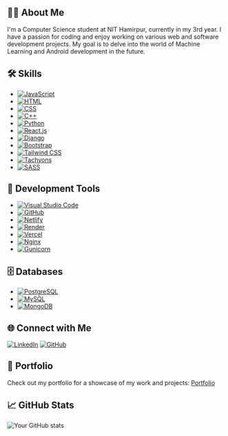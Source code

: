 ## 👨‍💻 About Me

I'm a Computer Science student at NIT Hamirpur, currently in my 3rd year. I have a passion for coding and enjoy working on various web and software development projects. My goal is to delve into the world of Machine Learning and Android development in the future.

## 🛠️ Skills

- [![JavaScript](https://img.shields.io/badge/JavaScript-Click%20to%20Learn-yellow)](https://developer.mozilla.org/en-US/docs/Web/JavaScript)
- [![HTML](https://img.shields.io/badge/HTML-Click%20to%20Learn-orange)](https://developer.mozilla.org/en-US/docs/Web/HTML)
- [![CSS](https://img.shields.io/badge/CSS-Click%20to%20Learn-blue)](https://developer.mozilla.org/en-US/docs/Web/CSS)
- [![C++](https://img.shields.io/badge/C++-Click%20to%20Learn-purple)](https://www.cplusplus.com/)
- [![Python](https://img.shields.io/badge/Python-Click%20to%20Learn-green)](https://www.python.org/)
- [![React.js](https://img.shields.io/badge/React.js-Click%20to%20Learn-blue)](https://reactjs.org/)
- [![Django](https://img.shields.io/badge/Django-Click%20to%20Learn-green)](https://www.djangoproject.com/)
- [![Bootstrap](https://img.shields.io/badge/Bootstrap-Click%20to%20Learn-blue)](https://getbootstrap.com/)
- [![Tailwind CSS](https://img.shields.io/badge/Tailwind%20CSS-Click%20to%20Learn-blue)](https://tailwindcss.com/)
- [![Tachyons](https://img.shields.io/badge/Tachyons-Click%20to%20Learn-purple)](https://tachyons.io/)
- [![SASS](https://img.shields.io/badge/SASS-Click%20to%20Learn-pink)](https://sass-lang.com/)

## 🧰 Development Tools

- [![Visual Studio Code](https://img.shields.io/badge/Visual%20Studio%20Code-Click%20to%20Learn-blue)](https://code.visualstudio.com/)
- [![GitHub](https://img.shields.io/badge/GitHub-Click%20to%20Learn-brightgreen)](https://github.com/)
- [![Netlify](https://img.shields.io/badge/Netlify-Click%20to%20Learn-brightgreen)](https://www.netlify.com/)
- [![Render](https://img.shields.io/badge/Render-Click%20to%20Learn-brightgreen)](https://render.com/)
- [![Vercel](https://img.shields.io/badge/Vercel-Click%20to%20Learn-brightgreen)](https://vercel.com/)
- [![Nginx](https://img.shields.io/badge/Nginx-Click%20to%20Learn-green)](https://nginx.org/)
- [![Gunicorn](https://img.shields.io/badge/Gunicorn-Click%20to%20Learn-green)](https://gunicorn.org/)

## 🗄️ Databases

- [![PostgreSQL](https://img.shields.io/badge/PostgreSQL-Click%20to%20Learn-blue)](https://www.postgresql.org/)
- [![MySQL](https://img.shields.io/badge/MySQL-Click%20to%20Learn-blue)](https://www.mysql.com/)
- [![MongoDB](https://img.shields.io/badge/MongoDB-Click%20to%20Learn-green)](https://www.mongodb.com/)

## 🌐 Connect with Me

[![LinkedIn](https://img.shields.io/badge/LinkedIn-Connect-blue)](https://www.linkedin.com/in/sourav-sharma-646291222/)
[![GitHub](https://img.shields.io/badge/GitHub-Follow-brightgreen)](https://github.com/suiisharma)

## 🚀 Portfolio

Check out my portfolio for a showcase of my work and projects: [Portfolio](https://tech-folio.vercel.app/)

## 📈 GitHub Stats

![Your GitHub stats](https://github-readme-stats.vercel.app/api?username=suiisharma&show_icons=true)
